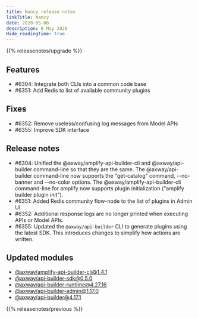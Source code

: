 ```yaml
---
title: Nancy release notes
linkTitle: Nancy
date: 2020-05-08
description: 8 May 2020
Hide_readingtime: true
---
```


{{% releasenotes/upgrade %}}

## Features

* #6304: Integrate both CLIs into a common code base
* #6351: Add Redis to list of available community plugins

## Fixes

* #6352: Remove useless/confusing log messages from Model APIs
* #6355: Improve SDK interface

## Release notes

* #6304: Unified the @axway/amplify-api-builder-cli and @axway/api-builder command-line so that they are the same. The @axway/api-builder command-line now supports the "get-catalog" command, --no-banner and --no-color options. The @axway/amplify-api-builder-cli command-line for amplify now supports plugin initialization ("amplify builder plugin init").
* #6351: Added Redis community flow-node to the list of plugins in Admin UI.
* #6352: Additional response logs are no longer printed when executing APIs or Model APIs.
* #6355: Updated the `@axway/api-builder` CLI to generate plugins using the latest SDK. This introduces changes to simplify how actions are written.

## Updated modules

* [@axway/amplify-api-builder-cli@1.4.1](https://www.npmjs.com/package/@axway/amplify-api-builder-cli/v/1.4.1)
* [@axway/api-builder-sdk@0.5.0](https://www.npmjs.com/package/@axway/api-builder-sdk/v/0.5.0)
* [@axway/api-builder-runtime@4.27.16](https://www.npmjs.com/package/@axway/api-builder-runtime/v/4.27.16)
* [@axway/api-builder-admin@1.17.0](https://www.npmjs.com/package/@axway/api-builder-admin/v/1.17.0)
* [@axway/api-builder@4.17.1](https://www.npmjs.com/package/@axway/api-builder/v/4.17.1)

{{% releasenotes/previous %}}
